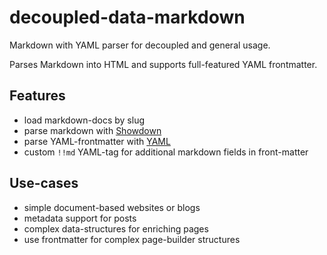 # decoupled-data-markdown

Markdown with YAML parser for decoupled and general usage.

Parses Markdown into HTML and supports full-featured YAML frontmatter.

## Features

* load markdown-docs by slug
* parse markdown with [Showdown](http://showdownjs.com/)
* parse YAML-frontmatter with [YAML](https://eemeli.org/yaml/)
* custom `!!md` YAML-tag for additional markdown fields in front-matter

## Use-cases

* simple document-based websites or blogs
* metadata support for posts
* complex data-structures for enriching pages
* use frontmatter for complex page-builder structures 
